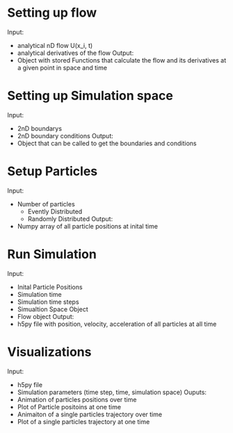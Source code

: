 # Setting up flow
Input: 
- analytical nD flow U(x_i, t)
- analytical derivatives of the flow
Output: 
- Object with stored Functions that calculate the flow and its derivatives at a given point in space and time

# Setting up Simulation space
Input: 
- 2nD boundarys
- 2nD boundary conditions
Output:
- Object that can be called to get the boundaries and conditions

# Setup Particles
Input: 
- Number of particles 
    - Evently Distributed
    - Randomly Distributed
Output:
- Numpy array of all particle positions at inital time

# Run Simulation
Input: 
- Inital Particle Positions
- Simulation time
- Simulation time steps
- Simualtion Space Object
- Flow object
Output:
- h5py file with position, velocity, acceleration of all particles at all time

# Visualizations
Input:
- h5py file
- Simulation parameters (time step, time, simulation space)
Ouputs:
- Animation of particles positions over time
- Plot of Particle positoins at one time 
- Animaiton of a single particles trajectory over time
- Plot of a single particles trajectory at one time




